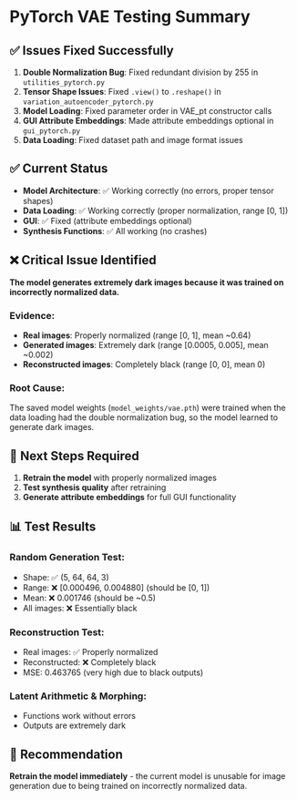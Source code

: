 # PyTorch VAE Testing Summary

## ✅ **Issues Fixed Successfully**

1. **Double Normalization Bug**: Fixed redundant division by 255 in `utilities_pytorch.py`
2. **Tensor Shape Issues**: Fixed `.view()` to `.reshape()` in `variation_autoencoder_pytorch.py`
3. **Model Loading**: Fixed parameter order in VAE_pt constructor calls
4. **GUI Attribute Embeddings**: Made attribute embeddings optional in `gui_pytorch.py`
5. **Data Loading**: Fixed dataset path and image format issues

## ✅ **Current Status**

- **Model Architecture**: ✅ Working correctly (no errors, proper tensor shapes)
- **Data Loading**: ✅ Working correctly (proper normalization, range [0, 1])
- **GUI**: ✅ Fixed (attribute embeddings optional)
- **Synthesis Functions**: ✅ All working (no crashes)

## ❌ **Critical Issue Identified**

**The model generates extremely dark images because it was trained on incorrectly normalized data.**

### Evidence:
- **Real images**: Properly normalized (range [0, 1], mean ~0.64)
- **Generated images**: Extremely dark (range [0.0005, 0.005], mean ~0.002)
- **Reconstructed images**: Completely black (range [0, 0], mean 0)

### Root Cause:
The saved model weights (`model_weights/vae.pth`) were trained when the data loading had the double normalization bug, so the model learned to generate dark images.

## 🔧 **Next Steps Required**

1. **Retrain the model** with properly normalized images
2. **Test synthesis quality** after retraining
3. **Generate attribute embeddings** for full GUI functionality

## 📊 **Test Results**

### Random Generation Test:
- Shape: ✅ (5, 64, 64, 3)
- Range: ❌ [0.000496, 0.004880] (should be [0, 1])
- Mean: ❌ 0.001746 (should be ~0.5)
- All images: ❌ Essentially black

### Reconstruction Test:
- Real images: ✅ Properly normalized
- Reconstructed: ❌ Completely black
- MSE: 0.463765 (very high due to black outputs)

### Latent Arithmetic & Morphing:
- Functions work without errors
- Outputs are extremely dark

## 🎯 **Recommendation**

**Retrain the model immediately** - the current model is unusable for image generation due to being trained on incorrectly normalized data.
